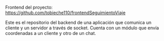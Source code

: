 Frontend del proyecto: https://github.com/tobieche110/frontendSeguimientoViaje

Este es el repositorio del backend de una aplicación que comunica un cliente y un servidor a través de socket. Cuenta con un módulo que envía coordenadas a un cliente y otro de un chat.

